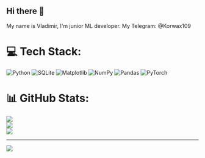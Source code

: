 ## Hi there 👋

My name is Vladimir, I'm junior ML developer. 
My Telegram: @Korwax109


# 💻 Tech Stack:
![Python](https://img.shields.io/badge/python-3670A0?style=for-the-badge&logo=python&logoColor=ffdd54) ![SQLite](https://img.shields.io/badge/sqlite-%2307405e.svg?style=for-the-badge&logo=sqlite&logoColor=white) ![Matplotlib](https://img.shields.io/badge/Matplotlib-%23ffffff.svg?style=for-the-badge&logo=Matplotlib&logoColor=black) ![NumPy](https://img.shields.io/badge/numpy-%23013243.svg?style=for-the-badge&logo=numpy&logoColor=white) ![Pandas](https://img.shields.io/badge/pandas-%23150458.svg?style=for-the-badge&logo=pandas&logoColor=white) ![PyTorch](https://img.shields.io/badge/PyTorch-%23EE4C2C.svg?style=for-the-badge&logo=PyTorch&logoColor=white)
# 📊 GitHub Stats:
![](https://github-readme-stats.vercel.app/api?username=vburtsev16&theme=dark&hide_border=false&include_all_commits=false&count_private=false)<br/>
![](https://nirzak-streak-stats.vercel.app/?user=vburtsev16&theme=dark&hide_border=false)<br/>
![](https://github-readme-stats.vercel.app/api/top-langs/?username=vburtsev16&theme=dark&hide_border=false&include_all_commits=false&count_private=false&layout=compact)

---
[![](https://visitcount.itsvg.in/api?id=vburtsev16&icon=0&color=0)](https://visitcount.itsvg.in)

<!-- Proudly created with GPRM ( https://gprm.itsvg.in ) -->
